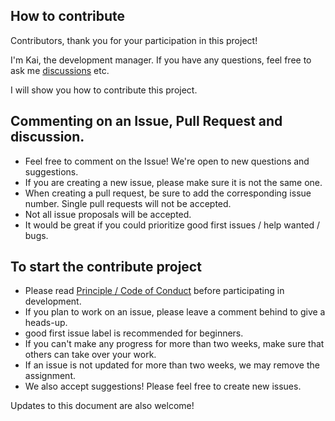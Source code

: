 ## How to contribute

Contributors, thank you for your participation in this project!

I'm Kai, the development manager.
If you have any questions, feel free to ask me [discussions](https://github.com/kai0310/school-fes-2022/discussions/categories/q-a) etc.

I will show you how to contribute this project.


## Commenting on an Issue, Pull Request and discussion.

- Feel free to comment on the Issue! We're open to new questions and suggestions.
- If you are creating a new issue, please make sure it is not the same one.
- When creating a pull request, be sure to add the corresponding issue number. Single pull requests will not be accepted.
- Not all issue proposals will be accepted.
- It would be great if you could prioritize good first issues / help wanted / bugs.

## To start the contribute project

- Please read [Principle / Code of Conduct](./CODE_OF_CONDUCT.md) before participating in development.
- If you plan to work on an issue, please leave a comment behind to give a heads-up.
- good first issue label is recommended for beginners.
- If you can't make any progress for more than two weeks, make sure that others can take over your work.
- If an issue is not updated for more than two weeks, we may remove the assignment.
- We also accept suggestions! Please feel free to create new issues.

Updates to this document are also welcome!
